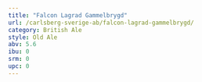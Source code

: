 ```yaml
---
title: "Falcon Lagrad Gammelbrygd"
url: /carlsberg-sverige-ab/falcon-lagrad-gammelbrygd/
category: British Ale
style: Old Ale
abv: 5.6
ibu: 0
srm: 0
upc: 0
---
```


